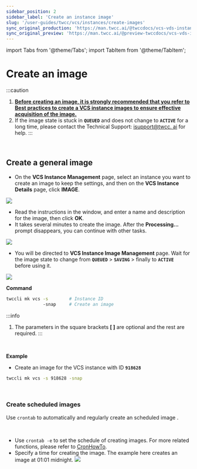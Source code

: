 ```yaml
---
sidebar_position: 2
sidebar_label: 'Create an instance image'
slug: '/user-guides/twcc/vcs/instances/create-images'
sync_original_production: 'https://man.twcc.ai/@twccdocs/vcs-vds-instance-image-zh'
sync_original_preview: 'https://man.twcc.ai/@preview-twccdocs/vcs-vds-instance-image-zh'
---
```


import Tabs from '@theme/Tabs';
import TabItem from '@theme/TabItem';

# Create an image

:::caution
1. **<ins>Before creating an image, it is strongly recommended that you refer to [Best practices to create a VCS instance images](/concepts-tutorials/twcc/vcs/best-practice-create-images.md) to ensure effective acquisition of the image.</ins>**
2. If the image state is stuck in **`QUEUED`** and does not change to **`ACTIVE`** for a long time, please contact the Technical Support: <a href="mailto:isupport@twcc.ai">isupport@twcc. ai</a> for help.
:::


<br/>


## Create a general image

<Tabs>

<TabItem value="TWCC Portal" label="TWCC Portal">

* On the **VCS Instance Management** page, select an instance you want to create an image to keep the settings, and then on the **VCS Instance Details** page, click **IMAGE**.

![](https://cos.twcc.ai/SYS-MANUAL/uploads/upload_449c7b52b1ba61d36cc11e49566bf442.png)

* Read the instructions in the window, and enter a name and description for the image, then click **OK**.
* It takes several minutes to create the image. After the **Processing...** prompt disappears, you can continue with other tasks.

![](https://cos.twcc.ai/SYS-MANUAL/uploads/upload_42f2babff73c99d87f6f87c2e2b3ace7.png)

* You will be directed to **VCS Instance Image Management** page. Wait for the image state to change from **`QUEUED`** > **`SAVING`** > finally to **`ACTIVE`** before using it.

![](https://i.imgur.com/cfPfnDH.png)

</TabItem>

<TabItem value="TWCC CLI" label="TWCC CLI">


**Command**


```bash
twccli mk vcs -s        # Instance ID  
              -snap     # Create an image
```

:::info
1. The parameters in the square brackets **[ ]** are optional and the rest are required.
:::


<br/>

**Example**


- Create an image for the VCS instance with ID **`918628`** 
```bash
twccli mk vcs -s 918628 -snap
```

</TabItem>

</Tabs>

<br/>


### Create scheduled images


Use `crontab` to automatically and regularly create an scheduled image .


<Tabs>

<TabItem value="TWCC Portal" label="TWCC Portal (Not yet supported)">

<br/>

</TabItem>

<TabItem value="TWCC CLI" label="TWCC CLI">

- Use `crontab -e` to set the schedule of creating images. For more related functions, please refer to [<ins>CronHowTo</ins>](https://help.ubuntu.com/community/CronHowto).
- Specify a time for creating the image. The example here creates an image at 01:01 midnight.
![](https://i.imgur.com/mQp1kUr.png)


</TabItem>

</Tabs>